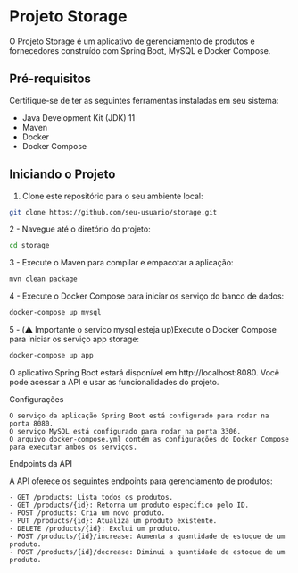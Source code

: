 # Projeto Storage

O Projeto Storage é um aplicativo de gerenciamento de produtos e fornecedores construído com Spring Boot, MySQL e Docker Compose.

## Pré-requisitos

Certifique-se de ter as seguintes ferramentas instaladas em seu sistema:

- Java Development Kit (JDK) 11
- Maven
- Docker
- Docker Compose

## Iniciando o Projeto

1. Clone este repositório para o seu ambiente local:

```bash
git clone https://github.com/seu-usuario/storage.git
```

2 - Navegue até o diretório do projeto: 
```bash
cd storage
```
3 - Execute o Maven para compilar e empacotar a aplicação:
```bash
mvn clean package
```
4 - Execute o Docker Compose para iniciar os serviço do banco de dados: 
```bash
docker-compose up mysql
```
5 - (:warning: Importante o servico mysql esteja up)Execute o Docker Compose para iniciar os serviço app storage: 
```bash
docker-compose up app
```


O aplicativo Spring Boot estará disponível em http://localhost:8080. Você pode acessar a API e usar as funcionalidades do projeto.

Configurações

    O serviço da aplicação Spring Boot está configurado para rodar na porta 8080.
    O serviço MySQL está configurado para rodar na porta 3306.
    O arquivo docker-compose.yml contém as configurações do Docker Compose para executar ambos os serviços.

Endpoints da API

A API oferece os seguintes endpoints para gerenciamento de produtos:

    - GET /products: Lista todos os produtos.
    - GET /products/{id}: Retorna um produto específico pelo ID.
    - POST /products: Cria um novo produto.
    - PUT /products/{id}: Atualiza um produto existente.
    - DELETE /products/{id}: Exclui um produto.
    - POST /products/{id}/increase: Aumenta a quantidade de estoque de um produto.
    - POST /products/{id}/decrease: Diminui a quantidade de estoque de um produto.
